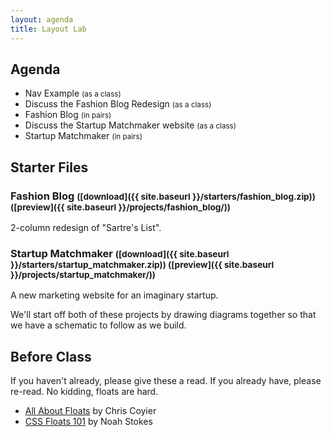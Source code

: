 ```yaml
---
layout: agenda
title: Layout Lab
---
```


Agenda
------

* Nav Example <small>(as a class)</small>
* Discuss the Fashion Blog Redesign <small>(as a class)</small>
* Fashion Blog <small>(in pairs)</small>
* Discuss the Startup Matchmaker website <small>(as a class)</small>
* Startup Matchmaker <small>(in pairs)</small>


Starter Files
-------------

### Fashion Blog <small>([download]({{ site.baseurl }}/starters/fashion_blog.zip)) ([preview]({{ site.baseurl }}/projects/fashion_blog/))</small>

2-column redesign of "Sartre's List".

### Startup Matchmaker <small>([download]({{ site.baseurl }}/starters/startup_matchmaker.zip)) ([preview]({{ site.baseurl }}/projects/startup_matchmaker/))</small>

A new marketing website for an imaginary startup.

We'll start off both of these projects by drawing diagrams together so that we have a schematic to follow as we build.


Before Class
------------

If you haven't already, please give these a read. If you already have, please re-read. No kidding, floats are hard.

* [All About Floats](https://css-tricks.com/all-about-floats/) by Chris Coyier
* [CSS Floats 101](https://alistapart.com/article/css-floats-101) by Noah Stokes
